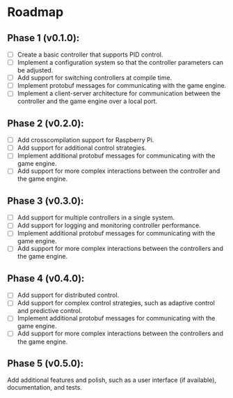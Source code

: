 # Roadmap

## Phase 1 (v0.1.0):

- [ ] Create a basic controller that supports PID control.
- [ ] Implement a configuration system so that the controller parameters can be adjusted.
- [ ] Add support for switching controllers at compile time.
- [ ] Implement protobuf messages for communicating with the game engine.
- [ ] Implement a client-server architecture for communication between the controller and the game engine over a local port.

## Phase 2 (v0.2.0):

- [ ] Add crosscompilation support for Raspberry Pi.
- [ ] Add support for additional control strategies.
- [ ] Implement additional protobuf messages for communicating with the game engine.
- [ ] Add support for more complex interactions between the controller and the game engine.

## Phase 3 (v0.3.0):

- [ ] Add support for multiple controllers in a single system.
- [ ] Add support for logging and monitoring controller performance.
- [ ] Implement additional protobuf messages for communicating with the game engine.
- [ ] Add support for more complex interactions between the controllers and the game engine.

## Phase 4 (v0.4.0):

- [ ] Add support for distributed control.
- [ ] Add support for complex control strategies, such as adaptive control and predictive control.
- [ ] Implement additional protobuf messages for communicating with the game engine.
- [ ] Add support for more complex interactions between the controllers and the game engine.

## Phase 5 (v0.5.0):

Add additional features and polish, such as a user interface (if available), documentation, and tests.